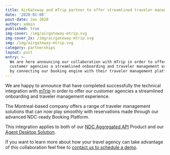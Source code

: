```yaml
---
title: AirGateway and mTrip partner to offer streamlined traveler management
date: '2020-01-08'
post-date: Jan 2020
author: admin
published: true
img-cover: /img/airgateway-mtrip.svg
img-cover_2x: /img/airgateway-mtrip.svg
img: /img/airgateway-mtrip.svg
category: partnerships
layout: post
entry: >-
  We are here announcing our collaboration with mTrip in order to offer our
  customer agencies a streamlined onboarding and traveler management experience
  by connecting our booking engine with their traveler management platform.
---
```

We are happy to announce that have completed successfully the technical integration with [mTrip](https://www.mtrip.com/) in order to offer our customer agencies a streamlined onboarding and traveler management experience.

The Montreal-based company offers a range of traveler management solutions that can now play smoothly with reservations made through our advanced NDC-ready Booking Platform.

This integration applies to both of our [NDC Aggregated API](https://api.airgateway.net/v1.1/) Product and our [Agent Desktop Solution](https://bookingpad.info/).

If you want to learn more about how your travel agency can take advantage of this collaboration feel free to [contact us to schedule a demo](https://calendly.com/airgateway).
